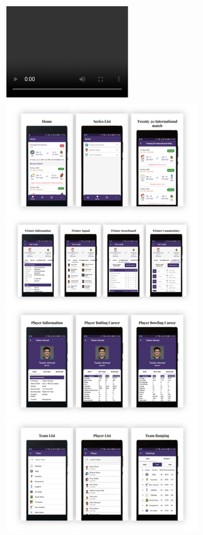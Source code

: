 <video width="320" height="240" controls>
  <source src="https://github.com/Saiful-Lab/cricket-app/blame/541da4f04cf349a1688daf07104347023b61fd44/snapshot/App_Snapshot.mp4" type="video/mp4">
</video>
<!-- <video src="/snapshot/App_Snapshot.mp4"></video> -->
<!-- https://github.com/Saiful-Lab/cricket-app/blame/541da4f04cf349a1688daf07104347023b61fd44/snapshot/App_Snapshot.mp4 -->
<!-- [![Alternate Text](./snapshot/App_Snapshot.mp4)](./snapshot/App_Snapshot.mp4) -->

![Home Feature](./snapshot/home.png)
![Fixture Match](./snapshot/fixture.png)
![Player Information](./snapshot/player_info.png)
![List Feature](./snapshot/list.png)